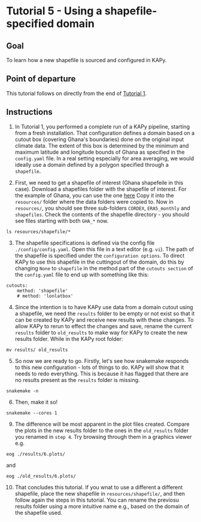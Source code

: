 # Tutorial 5 - Using a shapefile-specified domain

## Goal

To learn how a new shapefile is sourced and configured in KAPy.

## Point of departure

This tutorial follows on directly from the end of [Tutorial 1](Tutorial01.md).

## Instructions

1. In Tutorial 1, you performed a complete run of a KAPy pipeline, starting from a fresh installation.
That configuration defines a domain based on a cutout box (covering Ghana's boundaries) done on the original input climate data. The extent of this box is determined by the minimum and maximum latitude and longitude bounds of Ghana as specified in the `config.yaml` file. In a real setting especially for area averaging, we would ideally use a domain defined by a polygon specified through a `shapefile`.

2. First, we need to get a shapefile of interest (Ghana shapefeile in this case). Download a shapefiles folder with the shapefile of interest. For the example of Ghana, you can use the one [here](Tutorial05_files) 
 Copy it into the `resources/` folder where the data folders were copied to. Now in `resources/`, you should see three sub-folders `CORDEX`, `ERA5_monthly` and `shapefiles`. Check the contents of the shapefile directory - you should see files starting with both `GHA_*` now.

```
ls resources/shapefile/*
```

3. The shapefile specifications is defined via the config file `./config/config.yaml`. Open this file in a text editor (e.g. `vi`). The path of the shapefile is specified under the `configuration options`. To direct KAPy to use this shapefile in the cuttingout of the domain, do this by changing `None` to `shapefile` in the method part of the `cutouts section` of  the `config.yaml` file to end up with something like this:

```
cutouts:
    method: 'shapefile'
    # method: 'lonlatbox'
```
4. Since the intention is to have KAPy use data from a domain cutout using a shapefile, we need the `results` folder to be empty or not exist so that it can be created by KAPy and receive new results with these changes. To allow KAPy to rerun to effect the changes and save, rename the current `results` folder to `old_results` to make way for KAPy to create the new results folder. While in the KAPy root folder:

```
mv results/ old_results
```

5. So now we are ready to go. Firstly, let's see how snakemake responds to this new configuration - lots of  things to do. KAPy will show that it needs to redo everything. This is because it has flagged that there are no results present as the `results` folder is missing.
```
snakemake -n

```

6. Then, make it so!

```
snakemake --cores 1

```

9.  The difference will be most apparent in the plot files created. Compare the plots in the new results folder to the ones in the `old_results` folder you renamed in `step 4`. Try browsing through them in a graphics viewer e.g.

```
eog ./results/6.plots/
```
and 
```
eog ./old_results/6.plots/
```

10. That concludes this tutorial. If you wnat to use a different a different shapefile, place the new shapefile in `resources/shapefile/`, and then follow again the steps in this tutorial. You can rename the previosu results folder using a more intuitive name e.g., based on the domain of the shapefile used.
